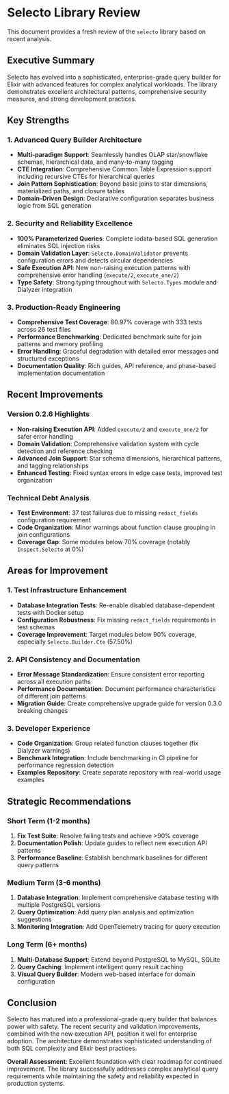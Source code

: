 # Selecto Library Review

This document provides a fresh review of the `selecto` library based on recent analysis.

## Executive Summary

Selecto has evolved into a sophisticated, enterprise-grade query builder for Elixir with advanced features for complex analytical workloads. The library demonstrates excellent architectural patterns, comprehensive security measures, and strong development practices.

## Key Strengths

### 1. Advanced Query Builder Architecture
- **Multi-paradigm Support**: Seamlessly handles OLAP star/snowflake schemas, hierarchical data, and many-to-many tagging
- **CTE Integration**: Comprehensive Common Table Expression support including recursive CTEs for hierarchical queries
- **Join Pattern Sophistication**: Beyond basic joins to star dimensions, materialized paths, and closure tables
- **Domain-Driven Design**: Declarative configuration separates business logic from SQL generation

### 2. Security and Reliability Excellence
- **100% Parameterized Queries**: Complete iodata-based SQL generation eliminates SQL injection risks
- **Domain Validation Layer**: `Selecto.DomainValidator` prevents configuration errors and detects circular dependencies
- **Safe Execution API**: New non-raising execution patterns with comprehensive error handling (`execute/2`, `execute_one/2`)
- **Type Safety**: Strong typing throughout with `Selecto.Types` module and Dialyzer integration

### 3. Production-Ready Engineering
- **Comprehensive Test Coverage**: 80.97% coverage with 333 tests across 26 test files
- **Performance Benchmarking**: Dedicated benchmark suite for join patterns and memory profiling
- **Error Handling**: Graceful degradation with detailed error messages and structured exceptions
- **Documentation Quality**: Rich guides, API reference, and phase-based implementation documentation

## Recent Improvements

### Version 0.2.6 Highlights
- **Non-raising Execution API**: Added `execute/2` and `execute_one/2` for safer error handling
- **Domain Validation**: Comprehensive validation system with cycle detection and reference checking  
- **Advanced Join Support**: Star schema dimensions, hierarchical patterns, and tagging relationships
- **Enhanced Testing**: Fixed syntax errors in edge case tests, improved test organization

### Technical Debt Analysis
- **Test Environment**: 37 test failures due to missing `redact_fields` configuration requirement
- **Code Organization**: Minor warnings about function clause grouping in join configurations
- **Coverage Gap**: Some modules below 70% coverage (notably `Inspect.Selecto` at 0%)

## Areas for Improvement

### 1. Test Infrastructure Enhancement
- **Database Integration Tests**: Re-enable disabled database-dependent tests with Docker setup
- **Configuration Robustness**: Fix missing `redact_fields` requirements in test schemas
- **Coverage Improvement**: Target modules below 90% coverage, especially `Selecto.Builder.Cte` (57.50%)

### 2. API Consistency and Documentation
- **Error Message Standardization**: Ensure consistent error reporting across all execution paths
- **Performance Documentation**: Document performance characteristics of different join patterns
- **Migration Guide**: Create comprehensive upgrade guide for version 0.3.0 breaking changes

### 3. Developer Experience
- **Code Organization**: Group related function clauses together (fix Dialyzer warnings)
- **Benchmark Integration**: Include benchmarking in CI pipeline for performance regression detection  
- **Examples Repository**: Create separate repository with real-world usage examples

## Strategic Recommendations

### Short Term (1-2 months)
1. **Fix Test Suite**: Resolve failing tests and achieve >90% coverage
2. **Documentation Polish**: Update guides to reflect new execution API patterns
3. **Performance Baseline**: Establish benchmark baselines for different query patterns

### Medium Term (3-6 months)
1. **Database Integration**: Implement comprehensive database testing with multiple PostgreSQL versions
2. **Query Optimization**: Add query plan analysis and optimization suggestions
3. **Monitoring Integration**: Add OpenTelemetry tracing for query execution

### Long Term (6+ months)
1. **Multi-Database Support**: Extend beyond PostgreSQL to MySQL, SQLite
2. **Query Caching**: Implement intelligent query result caching
3. **Visual Query Builder**: Modern web-based interface for domain configuration

## Conclusion

Selecto has matured into a professional-grade query builder that balances power with safety. The recent security and validation improvements, combined with the new execution API, position it well for enterprise adoption. The architecture demonstrates sophisticated understanding of both SQL complexity and Elixir best practices.

**Overall Assessment**: Excellent foundation with clear roadmap for continued improvement. The library successfully addresses complex analytical query requirements while maintaining the safety and reliability expected in production systems.